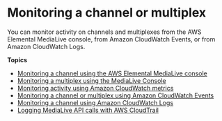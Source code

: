# Monitoring a channel or multiplex<a name="monitoring-channels"></a>

You can monitor activity on channels and multiplexes from the AWS Elemental MediaLive console, from Amazon CloudWatch Events, or from Amazon CloudWatch Logs\.

**Topics**
+ [Monitoring a channel using the AWS Elemental MediaLive console](monitoring-console.md)
+ [Monitoring a multiplex using the MediaLive Console](monitoring-multiplex-console.md)
+ [Monitoring activity using Amazon CloudWatch metrics](monitoring-eml-metrics.md)
+ [Monitoring a channel or multiplex using Amazon CloudWatch Events](monitoring-via-cloudwatch.md)
+ [Monitoring a channel using Amazon CloudWatch Logs](monitoring-with-logs.md)
+ [Logging MediaLive API calls with AWS CloudTrail](logging-using-cloudtrail.md)